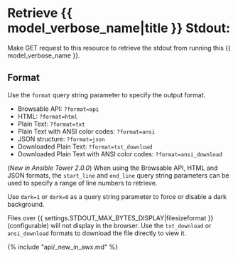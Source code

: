 # Retrieve {{ model_verbose_name|title }} Stdout:

Make GET request to this resource to retrieve the stdout from running this
{{ model_verbose_name }}.

## Format

Use the `format` query string parameter to specify the output format.

* Browsable API: `?format=api`
* HTML: `?format=html`
* Plain Text: `?format=txt`
* Plain Text with ANSI color codes: `?format=ansi`
* JSON structure: `?format=json`
* Downloaded Plain Text: `?format=txt_download`
* Downloaded Plain Text with ANSI color codes: `?format=ansi_download`

(_New in Ansible Tower 2.0.0_) When using the Browsable API, HTML and JSON
formats, the `start_line` and `end_line` query string parameters can be used
to specify a range of line numbers to retrieve.

Use `dark=1` or `dark=0` as a query string parameter to force or disable a
dark background.

Files over {{ settings.STDOUT_MAX_BYTES_DISPLAY|filesizeformat }} (configurable)
will not display in the browser. Use the `txt_download` or `ansi_download`
formats to download the file directly to view it.

{% include "api/_new_in_awx.md" %}
